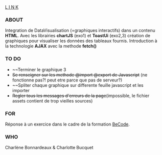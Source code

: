 [L I N K](https://charlene-bx.github.io/2.2_Datavisualisation/)

### ABOUT
Integration de DataVisualisation (=graphiques interactifs) dans un contenu **HTML**.
Avec les librairies **chartJS** (exo1) et **ToastUi** (exo2,3) création de graphiques pour visualiser les données des tableaux fournis.
Introduction à la technologie **AJAX** avec la methode **fetch()**

### TO DO
* ~~Terminer le graphique 3
* ~~Se renseigner sur les methode @import @export de Javascript~~ (ne fonctionne pas?! peut etre parce que pas de serveur?)
* ~~Spliter chaque graphique sur differente feuille javascript et les importer
* ~~Regler tous les messages d'erreurs de la page~~(impossible, le fichier assets contient de trop vieilles sources)

### FOR
Réponse à un exercice dans le cadre de la formation [BeCode](https://github.com/becodeorg/BXL-Johnson-5.25).

### WHO
Charlène Bonnardeaux & Charlotte Bucquet

